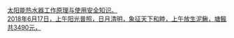   
[太阳能热水器工作原理与使用安全知识。](http://www.dianyue.me/archives/303/hst1sof5ll3h4gdh/)  
[2018年6月17日，上午阳光普照，日月清明，象征天下和睦，上午放生泥鳅，塘鲺共3490元，](http://www.dianyue.me/archives/173/q62llgb5koh5e5xx/)
